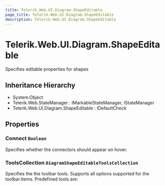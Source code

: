 ```yaml
---
title: Telerik.Web.UI.Diagram.ShapeEditable
page_title: Telerik.Web.UI.Diagram.ShapeEditable
description: Telerik.Web.UI.Diagram.ShapeEditable
---
```


# Telerik.Web.UI.Diagram.ShapeEditable

Specifies editable properties for shapes

## Inheritance Hierarchy

* System.Object
* Telerik.Web.StateManager : IMarkableStateManager, IStateManager
* Telerik.Web.UI.Diagram.ShapeEditable : IDefaultCheck

## Properties

###  Connect `Boolean`

Specifies whether the connectors should appear on hover.

###  ToolsCollection `DiagramShapeEditableToolsCollection`

Specifies the the toolbar tools. Supports all options supported for the toolbar.items. Predefined tools are:

